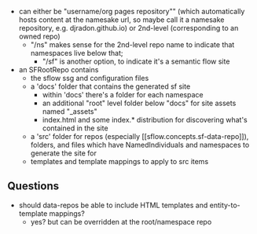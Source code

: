 

- can either be "username/org pages repository"" (which automatically hosts content at the namesake url, so maybe call it a namesake repository, e.g. djradon.github.io) or 2nd-level (corresponding to an owned repo)
  - "/ns" makes sense for the 2nd-level repo name to indicate that namespaces live below that;
    - "/sf" is another option, to indicate it's a semantic flow site
- an SFRootRepo contains
  - the sflow ssg and configuration files
  - a 'docs' folder that contains the generated sf site
    - within 'docs' there's a folder for each namespace
    - an additional "root" level folder below "docs" for site assets named "_assets"
    - index.html and some index.* distribution for discovering what's contained in the site
  - a 'src' folder for repos (especially [[sflow.concepts.sf-data-repo]]), folders, and files which have NamedIndividuals and namespaces to generate the site for
  - templates and template mappings to apply to src items

  
## Questions

- should data-repos be able to include HTML templates and entity-to-template mappings?
  - yes? but can be overridden at the root/namespace repo